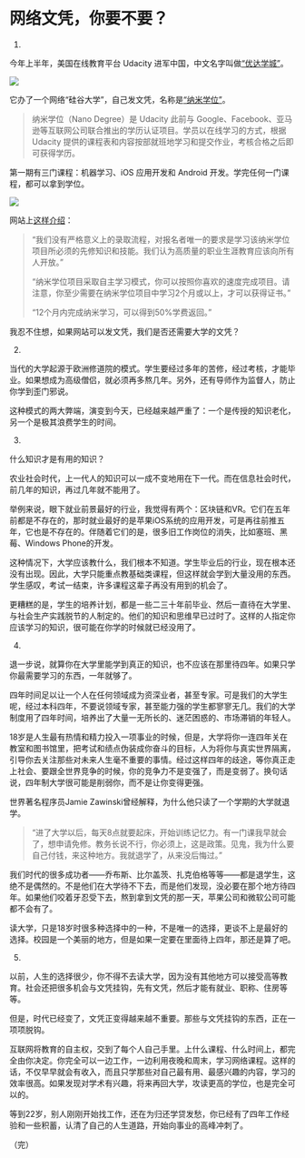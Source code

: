 
# 网络文凭，你要不要？

1.

今年上半年，美国在线教育平台 Udacity 进军中国，中文名字叫做[“优达学城”](https://cn.udacity.com/)。

![](http://www.ruanyifeng.com/blogimg/asset/2016/bg2016082901.jpeg)

它办了一个网络“硅谷大学”，自己发文凭，名称是[“纳米学位”](http://cn.udacity.com/nanodegree)。

> 纳米学位（Nano Degree）是 Udacity 此前与 Google、Facebook、亚马逊等互联网公司联合推出的学历认证项目。学员以在线学习的方式，根据 Udacity 提供的课程表和内容按部就班地学习和提交作业，考核合格之后即可获得学历。

第一期有三门课程：机器学习、iOS 应用开发和 Android 开发。学完任何一门课程，都可以拿到学位。

![](http://www.ruanyifeng.com/blogimg/asset/2016/bg2016082902.png)

网站上[这样介绍](https://udacity-cn.zendesk.com/hc/zh-cn/articles/218096918-%E6%9C%89%E5%BD%95%E5%8F%96%E6%B5%81%E7%A8%8B%E5%90%97-%E5%A6%82%E6%9E%9C%E6%9C%89-%E5%85%B7%E4%BD%93%E6%98%AF%E6%80%8E%E6%A0%B7%E7%9A%84-)：

>“我们没有严格意义上的录取流程，对报名者唯一的要求是学习该纳米学位项目所必须的先修知识和技能。我们认为高质量的职业生涯教育应该向所有人开放。”
>
>“纳米学位项目采取自主学习模式，你可以按照你喜欢的速度完成项目。请注意，你至少需要在纳米学位项目中学习2个月或以上，才可以获得证书。”
> 
> “12个月内完成纳米学习，可以得到50%学费返回。”

我忍不住想，如果网站可以发文凭，我们是否还需要大学的文凭？
 
2.

当代的大学起源于欧洲修道院的模式。学生要经过多年的苦修，经过考核，才能毕业。如果想成为高级僧侣，就必须再多熬几年。另外，还有导师作为监督人，防止你学到歪门邪说。

这种模式的两大弊端，演变到今天，已经越来越严重了：一个是传授的知识老化，另一个是极其浪费学生的时间。

3.

什么知识才是有用的知识？

农业社会时代，上一代人的知识可以一成不变地用在下一代。而在信息社会时代，前几年的知识，再过几年就不能用了。

举例来说，眼下就业前景最好的行业，我觉得有两个：区块链和VR。它们在五年前都是不存在的，那时就业最好的是苹果iOS系统的应用开发，可是再往前推五年，它也是不存在的。伴随着它们的是，很多旧工作岗位的消失，比如塞班、黑莓、Windows Phone的开发。

这种情况下，大学应该教什么，我们根本不知道。学生毕业后的行业，现在根本还没有出现。因此，大学只能重点教基础类课程，但这样就会学到大量没用的东西。学生感叹，考试一结束，许多课程这辈子再没有用到的机会了。

更糟糕的是，学生的培养计划，都是一些二三十年前毕业、然后一直待在大学里、与社会生产实践脱节的人制定的。他们的知识和思维早已过时了。这样的人指定你应该学习的知识，很可能在你学的时候就已经没用了。

4.

退一步说，就算你在大学里能学到真正的知识，也不应该在那里待四年。如果只学你最需要学习的东西，一年就够了。

四年时间足以让一个人在任何领域成为资深业者，甚至专家。可是我们的大学生呢，经过本科四年，不要说领域专家，甚至能力强的学生都寥寥无几。我们的大学制度用了四年时间，培养出了大量一无所长的、迷茫困惑的、市场滞销的年轻人。

18岁是人生最有热情和精力投入一项事业的时候，但是，大学将你一连四年关在教室和图书馆里，把考试和绩点伪装成你奋斗的目标，人为将你与真实世界隔离，引导你去关注那些对未来人生毫不重要的事情。经过这样四年的歧途，等你真正走上社会、要跟全世界竞争的时候，你的竞争力不是变强了，而是变弱了。换句话说，四年制大学很可能是削弱你，而不是让你变得更强。

世界著名程序员Jamie Zawinski曾经解释，为什么他只读了一个学期的大学就退学。

> “进了大学以后，每天8点就要起床，开始训练记忆力。有一门课我早就会了，想申请免修。教务长说不行，你必须上，这是政策。见鬼，我为什么要自己付钱，来这种地方。我就退学了，从来没后悔过。”

我们时代的很多成功者——乔布斯、比尔盖茨、扎克伯格等等——都是退学生，这绝不是偶然的。不是他们在大学待不下去，而是他们发现，没必要在那个地方待四年。如果他们咬着牙忍受下去，熬到拿到文凭的那一天，苹果公司和微软公司可能都不会有了。

读大学，只是18岁时很多种选择中的一种，不是唯一的选择，更谈不上是最好的选择。校园是一个美丽的地方，但是如果一定要在里面待上四年，那还是算了吧。

5.

以前，人生的选择很少，你不得不去读大学，因为没有其他地方可以接受高等教育。社会还把很多机会与文凭挂钩，先有文凭，然后才能有就业、职称、住房等等。

但是，时代已经变了，文凭正变得越来越不重要。那些与文凭挂钩的东西，正在一项项脱钩。

互联网将教育的自主权，交到了每个人自己手里。上什么课程、什么时间上，都完全由你决定。你完全可以一边工作，一边利用夜晚和周末，学习网络课程。这样的话，不仅早早就会有收入，而且只学那些对自己最有用、最感兴趣的内容，学习的效率很高。如果发现对学术有兴趣，将来再回大学，攻读更高的学位，也是完全可以的。

等到22岁，别人刚刚开始找工作，还在为归还学贷发愁，你已经有了四年工作经验和一些积蓄，认清了自己的人生道路，开始向事业的高峰冲刺了。

（完）

